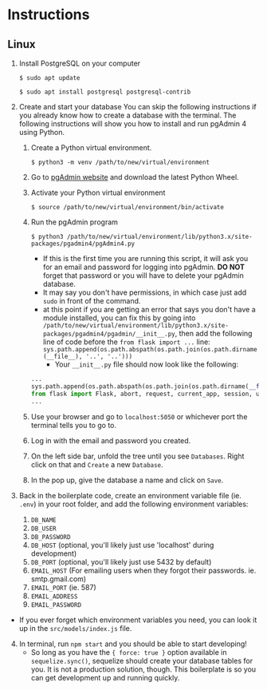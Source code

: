 # Instructions

## Linux

1. Install PostgreSQL on your computer
   ```shell
   $ sudo apt update
   ```
   ```shell
   $ sudo apt install postgresql postgresql-contrib
   ```
2. Create and start your database
   You can skip the following instructions if you already know how to create a database with the terminal. The following instructions will show you how to install and run pgAdmin 4 using Python.

   1. Create a Python virtual environment.
      ```shell
      $ python3 -m venv /path/to/new/virtual/environment
      ```
   2. Go to [pgAdmin website](https://www.pgadmin.org/download/pgadmin-4-python-wheel/) and download the latest Python Wheel.
   3. Activate your Python virtual environment
      ```shell
      $ source /path/to/new/virtual/environment/bin/activate
      ```
   4. Run the pgAdmin program

      ```shell
      $ python3 /path/to/new/virtual/environment/lib/python3.x/site-packages/pgadmin4/pgAdmin4.py
      ```

      - If this is the first time you are running this script, it will ask you for an email and password for logging into pgAdmin. **DO NOT** forget that password or you will have to delete your pgAdmin database.
      - It may say you don't have permissions, in which case just add `sudo` in front of the command.
      - at this point if you are getting an error that says you don't have a module installed, you can fix this by going into `/path/to/new/virtual/environment/lib/python3.x/site-packages/pgadmin4/pgadmin/__init__.py`, then add the following line of code before the `from flask import ...` line:
        `sys.path.append(os.path.abspath(os.path.join(os.path.dirname(__file__), '..', '..')))`
        - Your `__init__.py` file should now look like the following:

      ```python
      ...
      sys.path.append(os.path.abspath(os.path.join(os.path.dirname(__file__), '..', '..')))
      from flask import Flask, abort, request, current_app, session, url_for
      ...
      ```

   5. Use your browser and go to `localhost:5050` or whichever port the terminal tells you to go to.

   6. Log in with the email and password you created.

   7. On the left side bar, unfold the tree until you see `Databases`. Right click on that and `Create` a new `Database`.

   8. In the pop up, give the database a name and click on `Save`.

3. Back in the boilerplate code, create an environment variable file (ie. `.env`) in your root folder, and add the following environment variables:

   1. `DB_NAME`
   2. `DB_USER`
   3. `DB_PASSWORD`
   4. `DB_HOST` (optional, you'll likely just use 'localhost' during development)
   5. `DB_PORT` (optional, you'll likely just use 5432 by default)
   6. `EMAIL_HOST` (For emailing users when they forgot their passwords. ie. smtp.gmail.com)
   7. `EMAIL_PORT` (ie. 587)
   8. `EMAIL_ADDRESS`
   9. `EMAIL_PASSWORD`

- If you ever forget which environment variables you need, you can look it up in the `src/models/index.js` file.

4. In terminal, run `npm start` and you should be able to start developing!
   - So long as you have the `{ force: true }` option available in `sequelize.sync()`, sequelize should create your database tables for you. It is not a production solution, though. This boilerplate is so you can get development up and running quickly.

